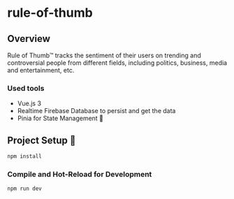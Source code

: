 # rule-of-thumb

## Overview

Rule of Thumb™️ tracks the sentiment of their users on trending and controversial people from different fields, including politics, business, media and entertainment, etc. 

### Used tools

- Vue.js 3
- Realtime Firebase Database to persist and get the data
- Pinia for State Management 🍍


## Project Setup 🚀

```sh
npm install
```

### Compile and Hot-Reload for Development

```sh
npm run dev
```

